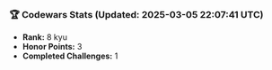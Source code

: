 ### 🏆 Codewars Stats (Updated: 2025-03-05 22:07:41 UTC)

- **Rank:** 8 kyu
- **Honor Points:** 3
- **Completed Challenges:** 1

